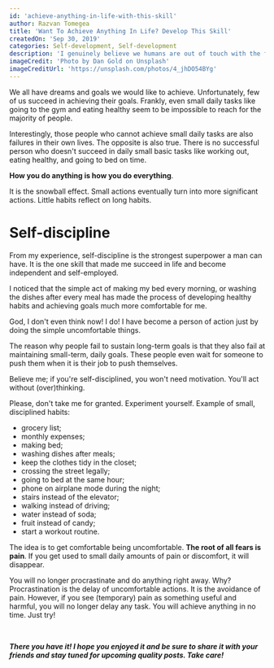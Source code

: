 ```yaml
---
id: 'achieve-anything-in-life-with-this-skill'
author: Razvan Tomegea
title: 'Want To Achieve Anything In Life? Develop This Skill'
createdOn: 'Sep 30, 2019'
categories: Self-development, Self-development
description: 'I genuinely believe we humans are out of touch with the food on our plates or hands as few still eat at home or a good restaurant.'
imageCredit: 'Photo by Dan Gold on Unsplash'
imageCreditUrl: 'https://unsplash.com/photos/4_jhDO54BYg'
---
```


We all have dreams and goals we would like to achieve. Unfortunately, few of us succeed in achieving their goals. Frankly, even small daily tasks like going to the gym and eating healthy seem to be impossible to reach for the majority of people.

Interestingly, those people who cannot achieve small daily tasks are also failures in their own lives. The opposite is also true. There is no successful person who doesn't succeed in daily small basic tasks like working out, eating healthy, and going to bed on time.

**How you do anything is how you do everything**.

It is the snowball effect. Small actions eventually turn into more significant actions. Little habits reflect on long habits.

# Self-discipline

From my experience, self-discipline is the strongest superpower a man can have. It is the one skill that made me succeed in life and become independent and self-employed.

I noticed that the simple act of making my bed every morning, or washing the dishes after every meal has made the process of developing healthy habits and achieving goals much more comfortable for me.

God, I don't even think now! I do! I have become a person of action just by doing the simple uncomfortable things.

The reason why people fail to sustain long-term goals is that they also fail at maintaining small-term, daily goals. These people even wait for someone to push them when it is their job to push themselves.

Believe me; if you're self-disciplined, you won't need motivation. You'll act without (over)thinking.

Please, don't take me for granted. Experiment yourself.
Example of small, disciplined habits:
- grocery list;
- monthly expenses;
- making bed;
- washing dishes after meals;
- keep the clothes tidy in the closet;
- crossing the street legally;
- going to bed at the same hour;
- phone on airplane mode during the night;
- stairs instead of the elevator;
- walking instead of driving;
- water instead of soda;
- fruit instead of candy;
- start a workout routine.


The idea is to get comfortable being uncomfortable. **The root of all fears is pain**. If you get used to small daily amounts of pain or discomfort, it will disappear.

You will no longer procrastinate and do anything right away. Why? Procrastination is the delay of uncomfortable actions. It is the avoidance of pain. However, if you see (temporary) pain as something useful and harmful, you will no longer delay any task. You will achieve anything in no time. Just try!

<br>

***There you have it! I hope you enjoyed it and be sure to share it with your friends and stay tuned for upcoming quality posts. Take care!***
